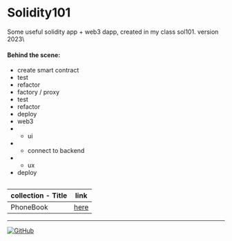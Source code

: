 # Solidity101
Some useful solidity app + web3 dapp, created in my class sol101. version 2023\
#### Behind the scene: 
- create smart contract
- test
- refactor
- factory / proxy
- test
- refactor
- deploy
- web3
- - ui
- - connect to backend
- - ux
- deploy

##

| collection - Title | link |
| ---- | ---- |
| PhoneBook | [here](https://github.com/mosi-sol/Solidity101/tree/main/collection-1) |

---

<a href="https://github.com/mosi-sol/Solidity101">
<img alt="GitHub" src="https://img.shields.io/github/license/mosi-sol/Solidity101?logoColor=blue&style=flat-square">
</a>
